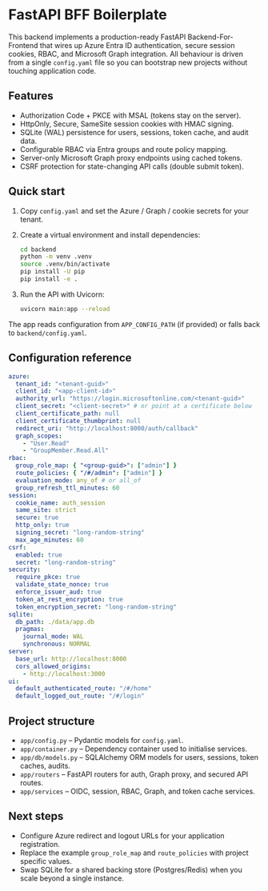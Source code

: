 # FastAPI BFF Boilerplate

This backend implements a production-ready FastAPI Backend-For-Frontend that wires up Azure Entra ID authentication, secure session cookies, RBAC, and Microsoft Graph integration. All behaviour is driven from a single `config.yaml` file so you can bootstrap new projects without touching application code.

## Features

- Authorization Code + PKCE with MSAL (tokens stay on the server).
- HttpOnly, Secure, SameSite session cookies with HMAC signing.
- SQLite (WAL) persistence for users, sessions, token cache, and audit data.
- Configurable RBAC via Entra groups and route policy mapping.
- Server-only Microsoft Graph proxy endpoints using cached tokens.
- CSRF protection for state-changing API calls (double submit token).

## Quick start

1. Copy `config.yaml` and set the Azure / Graph / cookie secrets for your tenant.
2. Create a virtual environment and install dependencies:

   ```bash
   cd backend
   python -m venv .venv
   source .venv/bin/activate
   pip install -U pip
   pip install -e .
   ```

3. Run the API with Uvicorn:

   ```bash
   uvicorn main:app --reload
   ```

The app reads configuration from `APP_CONFIG_PATH` (if provided) or falls back to `backend/config.yaml`.

## Configuration reference

```yaml
azure:
  tenant_id: "<tenant-guid>"
  client_id: "<app-client-id>"
  authority_url: "https://login.microsoftonline.com/<tenant-guid>"
  client_secret: "<client-secret>" # or point at a certificate below
  client_certificate_path: null
  client_certificate_thumbprint: null
  redirect_uri: "http://localhost:8000/auth/callback"
  graph_scopes:
    - "User.Read"
    - "GroupMember.Read.All"
rbac:
  group_role_map: { "<group-guid>": ["admin"] }
  route_policies: { "/#/admin": ["admin"] }
  evaluation_mode: any_of # or all_of
  group_refresh_ttl_minutes: 60
session:
  cookie_name: auth_session
  same_site: strict
  secure: true
  http_only: true
  signing_secret: "long-random-string"
  max_age_minutes: 60
csrf:
  enabled: true
  secret: "long-random-string"
security:
  require_pkce: true
  validate_state_nonce: true
  enforce_issuer_aud: true
  token_at_rest_encryption: true
  token_encryption_secret: "long-random-string"
sqlite:
  db_path: ./data/app.db
  pragmas:
    journal_mode: WAL
    synchronous: NORMAL
server:
  base_url: http://localhost:8000
  cors_allowed_origins:
    - http://localhost:3000
ui:
  default_authenticated_route: "/#/home"
  default_logged_out_route: "/#/login"
```

## Project structure

- `app/config.py` – Pydantic models for `config.yaml`.
- `app/container.py` – Dependency container used to initialise services.
- `app/db/models.py` – SQLAlchemy ORM models for users, sessions, token caches, audits.
- `app/routers` – FastAPI routers for auth, Graph proxy, and secured API routes.
- `app/services` – OIDC, session, RBAC, Graph, and token cache services.

## Next steps

- Configure Azure redirect and logout URLs for your application registration.
- Replace the example `group_role_map` and `route_policies` with project specific values.
- Swap SQLite for a shared backing store (Postgres/Redis) when you scale beyond a single instance.

